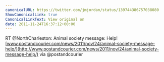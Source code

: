 ```yaml
---
canonicalURL: https://twitter.com/jmjordan/status/139744386757038080
ShowCanonicalLink: true
CanonicalLinkText: View original on
date: 2011-11-24T16:37:12+00:00
---
```

RT @NorthCharleston: Animal society message: Help!  [www.postandcourier.com/news/2011/nov/24/animal-society-message-help/](http://www.postandcourier.com/news/2011/nov/24/animal-society-message-help/) via @postandcourier